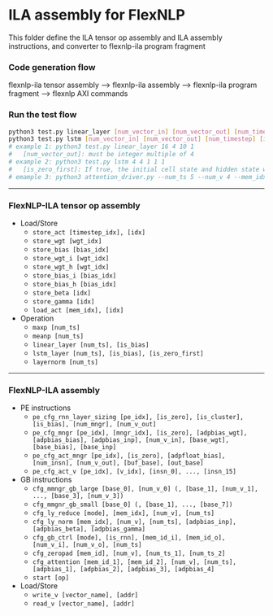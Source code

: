 # ILA assembly for FlexNLP
This folder define the ILA tensor op assembly and ILA assembly instructions, and converter to flexnlp-ila program fragment

### Code generation flow
flexnlp-ila tensor assembly --> flexnlp-ila assembly --> flexnlp-ila program fragment --> flexnlp AXI commands

### Run the test flow
```bash
python3 test.py linear_layer [num_vector_in] [num_vector_out] [num_timestep] [is_bias]
python3 test.py lstm [num_vector_in] [num_vector_out] [num_timestep] [is_bias] [is_zero_first]
# example 1: python3 test.py linear_layer 16 4 10 1
#   [num_vector_out]: must be integer multiple of 4
# example 2: python3 test.py lstm 4 4 1 1 1
#   [is_zero_first]: If true, the initial cell state and hidden state would be zero
# emample 3: python3 attention_driver.py --num_ts 5 --num_v 4 --mem_idx_enc 0 --mem_idx_dec 0 --adpbias_enc 1 --adpbias_dec 2 --adpbias_softmax 3 --adpbias_out 4
```
---

### FlexNLP-ILA tensor op assembly
- Load/Store
  - `store_act [timestep_idx], [idx]`
  - `store_wgt [wgt_idx]`
  - `store_bias [bias_idx]`
  - `store_wgt_i [wgt_idx]`
  - `store_wgt_h [wgt_idx]`
  - `store_bias_i [bias_idx]`
  - `store_bias_h [bias_idx]`
  - `store_beta [idx]`
  - `store_gamma [idx]`
  - `load_act [mem_idx], [idx]`
- Operation
  - `maxp [num_ts]`
  - `meanp [num_ts]`
  - `linear_layer [num_ts], [is_bias]`
  - `lstm_layer [num_ts], [is_bias], [is_zero_first]`
  - `layernorm [num_ts]`

---

### FlexNLP-ILA assembly
- PE instructions
  - `pe_cfg_rnn_layer_sizing [pe_idx], [is_zero], [is_cluster], [is_bias], [num_mngr], [num_v_out]`
  - `pe_cfg_mngr [pe_idx], [mngr_idx], [is_zero], [adpbias_wgt], [adpbias_bias], [adpbias_inp], [num_v_in], [base_wgt], [base_bias], [base_inp]`
  - `pe_cfg_act_mngr [pe_idx], [is_zero], [adpfloat_bias], [num_insn], [num_v_out], [buf_base], [out_base]`
  - `pe_cfg_act_v [pe_idx], [v_idx], [insn_0], ..., [insn_15]`
- GB instructions
  - `cfg_mmngr_gb_large [base_0], [num_v_0] (, [base_1], [num_v_1], ..., [base_3], [num_v_3])`
  - `cfg_mmgnr_gb_small [base_0] (, [base_1], ..., [base_7])`
  - `cfg_ly_reduce [mode], [mem_idx], [num_v], [num_ts]`
  - `cfg_ly_norm [mem_idx], [num_v], [num_ts], [adpbias_inp], [adpbias_beta], [adpbias_gamma]`
  - `cfg_gb_ctrl [mode], [is_rnn], [mem_id_i], [mem_id_o], [num_v_i], [num_v_o], [num_ts]`
  - `cfg_zeropad [mem_id], [num_v], [num_ts_1], [num_ts_2]`
  - `cfg_attention [mem_id_1], [mem_id_2], [num_v], [num_ts], [adpbias_1], [adpbias_2], [adpbias_3], [adpbias_4]`
  - `start [op]`
- Load/Store
  - `write_v [vector_name], [addr]`
  - `read_v [vector_name], [addr]`
